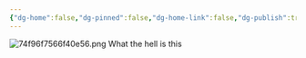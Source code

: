 ```yaml
---
{"dg-home":false,"dg-pinned":false,"dg-home-link":false,"dg-publish":true,"tags":["dgblip"],"disabled rules":["yaml-title","yaml-title-alias","file-name-heading"],"title":"philipp on mastodon @ 2023-02-06","created-date":"2023-02-06T17:16:53","id":109818925145397620,"updated-date":"2025-05-02T08:50:43","dg-path":"blips/109818925145397614.md","permalink":"/blips/109818925145397614/","dgPassFrontmatter":true}
---
```



![74f96f7566f40e56.png](/img/user/attachments/74f96f7566f40e56.png)
What the hell is this



